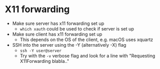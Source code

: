 

# X11 forwarding
- Make sure server has x11 forwarding set up
    - `which xauth` could be used to check if server is set up
- Make sure client has x11 forwarding set up
    - This depends on the OS of the client, e.g. macOS uses xquartz
- SSH into the server using the -Y (alternatively -X) flag
    - `ssh -Y user@server`
    - Try with the `-v` verbose flag and look for a line with "Requesting X11Forwarding blabla.."
